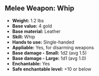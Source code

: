 ## Melee Weapon: Whip

- **Weight:** 1.2 lbs
- **Base value:** 4 gold
- **Base material:** Leather
- **Skill:** Whip
- **Hands to use:** Single-handed
- **Appliable:** Yes, for disarming weapons
- **Base damage - Small:** 1d2 (avg 1.5)
- **Base damage - Large:** 1d1 (avg 1.0)
- **Enchantable:** Yes
- **Safe enchantable level:** +10 or below
